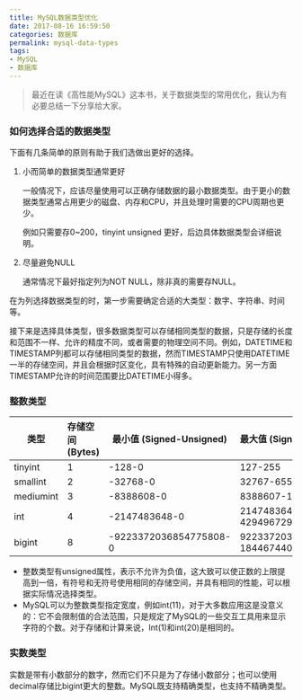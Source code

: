 ```yaml
---
title: MySQL数据类型优化
date: 2017-08-16 16:59:50
categories: 数据库
permalink: mysql-data-types
tags:
- MySQL
- 数据库
---
```


>  最近在读《高性能MySQL》这本书，关于数据类型的常用优化，我认为有必要总结一下分享给大家。

### 如何选择合适的数据类型

下面有几条简单的原则有助于我们选做出更好的选择。

1. 小而简单的数据类型通常更好

   一般情况下，应该尽量使用可以正确存储数据的最小数据类型。由于更小的数据类型通常占用更少的磁盘、内存和CPU，并且处理时需要的CPU周期也更少。

   例如只需要存0~200，tinyint  unsigned 更好，后边具体数据类型会详细说明。<!--more-->

2. 尽量避免NULL

   通常情况下最好指定列为NOT NULL，除非真的需要存NULL。

在为列选择数据类型的时，第一步需要确定合适的大类型：数字、字符串、时间等。

接下来是选择具体类型，很多数据类型可以存储相同类型的数据，只是存储的长度和范围不一样、允许的精度不同，或者需要的物理空间不同。例如，DATETIME和TIMESTAMP列都可以存储相同类型的数据，然而TIMESTAMP只使用DATETIME一半的存储空间，并且会根据时区变化，具有特殊的自动更新能力。另一方面TIMESTAMP允许的时间范围要比DATETIME小得多。

### 整数类型

| 类型        | 存储空间 (Bytes) | 最小值 (Signed-Unsigned)  | 最大值 (Signed-Unsigned)                    |
| --------- | :----------- | ---------------------- | :--------------------------------------- |
| tinyint   | 1            | -128-0                 | 127-255                                  |
| smallint  | 2            | -32768-0               | 32767-65535                              |
| mediumint | 3            | -8388608-0             | 8388607-16777215                         |
| int       | 4            | -2147483648-0          | 2147483647-4294967295                    |
| bigint    | 8            | -9223372036854775808-0 | 9223372036854775807-18446744073709551615 |

- 整数类型有unsigned属性，表示不允许为负值，这大致可以使正数的上限提高到一倍，有符号和无符号使用相同的存储空间，并具有相同的性能，可以根据实际情况选择类型。
- MySQL可以为整数类型指定宽度，例如int(11)，对于大多数应用这是没意义的：它不会限制值的合法范围，只是规定了MySQL的一些交互工具用来显示字符的个数。对于存储和计算来说，Int(1)和int(20)是相同的。

### 实数类型

实数是带有小数部分的数字，然而它们不只是为了存储小数部分；也可以使用decimal存储比bigint更大的整数。MySQL既支持精确类型，也支持不精确类型。
